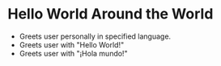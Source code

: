 # Hello World Around the World

* Greets user personally in specified language.
* Greets user with "Hello World!"
* Greets user with "¡Hola mundo!"

